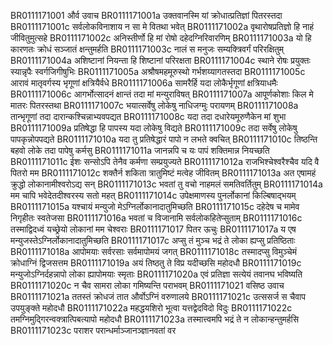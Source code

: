 BR0111171001    और्व उवाच
BR0111171001a	उक्तवानस्मि यां क्रोधात्प्रतिज्ञां पितरस्तदा
BR0111171001c	सर्वलोकविनाशाय न सा मे वितथा भवेत्
BR0111171002a	वृथारोषप्रतिज्ञो हि नाहं जीवितुमुत्सहे
BR0111171002c	अनिस्तीर्णो हि मां रोषो दहेदग्निरिवारणिम्
BR0111171003a	यो हि कारणतः क्रोधं सञ्जातं क्षन्तुमर्हति
BR0111171003c	नालं स मनुजः सम्यक्त्रिवर्गं परिरक्षितुम्
BR0111171004a	अशिष्टानां नियन्ता हि शिष्टानां परिरक्षता
BR0111171004c	स्थाने रोषः प्रयुक्तः स्यान्नृपैः स्वर्गजिगीषुभिः
BR0111171005a	अश्रौषमहमूरुस्थो गर्भशय्यागतस्तदा
BR0111171005c	आरावं मातृवर्गस्य भृगूणां क्षत्रियैर्वधे
BR0111171006a	सामरैर्हि यदा लोकैर्भृगूणां क्षत्रियाधमैः
BR0111171006c	आगर्भोत्सादनं क्षान्तं तदा मां मन्युराविषत्
BR0111171007a	आपूर्णकोशाः किल मे मातरः पितरस्तथा
BR0111171007c	भयात्सर्वेषु लोकेषु नाधिजग्मुः परायणम्
BR0111171008a	तान्भृगूणां तदा दारान्कश्चिन्नाभ्यवपद्यत
BR0111171008c	यदा तदा दधारेयमूरुणैकेन मां शुभा
BR0111171009a	प्रतिषेद्धा हि पापस्य यदा लोकेषु विद्यते
BR0111171009c	तदा सर्वेषु लोकेषु पापकृन्नोपपद्यते
BR0111171010a	यदा तु प्रतिषेद्धारं पापो न लभते क्वचित्
BR0111171010c	तिष्ठन्ति बहवो लोके तदा पापेषु कर्मसु
BR0111171011a	जानन्नपि च यः पापं शक्तिमान्न नियच्छति
BR0111171011c	ईशः सन्सोऽपि तेनैव कर्मणा सम्प्रयुज्यते
BR0111171012a	राजभिश्चेश्वरैश्चैव यदि वै पितरो मम
BR0111171012c	शक्तैर्न शकिता त्रातुमिष्टं मत्वेह जीवितम्
BR0111171013a	अत एषामहं क्रुद्धो लोकानामीश्वरोऽद्य सन्
BR0111171013c	भवतां तु वचो नाहमलं समतिवर्तितुम्
BR0111171014a	मम चापि भवेदेतदीश्वरस्य सतो महत्
BR0111171014c	उपेक्षमाणस्य पुनर्लोकानां किल्बिषाद्भयम्
BR0111171015a	यश्चायं मन्युजो मेऽग्निर्लोकानादातुमिच्छति
BR0111171015c	दहेदेष च मामेव निगृहीतः स्वतेजसा
BR0111171016a	भवतां च विजानामि सर्वलोकहितेप्सुताम्
BR0111171016c	तस्माद्विदध्वं यच्छ्रेयो लोकानां मम चेश्वराः
BR0111171017    पितर ऊचुः
BR0111171017a	य एष मन्युजस्तेऽग्निर्लोकानादातुमिच्छति
BR0111171017c	अप्सु तं मुञ्च भद्रं ते लोका ह्यप्सु प्रतिष्ठिताः
BR0111171018a	आपोमयाः सर्वरसाः सर्वमापोमयं जगत्
BR0111171018c	तस्मादप्सु विमुञ्चेमं क्रोधाग्निं द्विजसत्तम
BR0111171019a	अयं तिष्ठतु ते विप्र यदीच्छसि महोदधौ
BR0111171019c	मन्युजोऽग्निर्दहन्नापो लोका ह्यापोमयाः स्मृताः
BR0111171020a	एवं प्रतिज्ञा सत्येयं तवानघ भविष्यति
BR0111171020c	न चैव सामरा लोका गमिष्यन्ति पराभवम्
BR0111171021    वसिष्ठ उवाच
BR0111171021a	ततस्तं क्रोधजं तात और्वोऽग्निं वरुणालये
BR0111171021c	उत्ससर्ज स चैवाप उपयुङ्क्ते महोदधौ
BR0111171022a	महद्धयशिरो भूत्वा यत्तद्वेदविदो विदुः
BR0111171022c	तमग्निमुद्गिरन्वक्त्रात्पिबत्यापो महोदधौ
BR0111171023a	तस्मात्त्वमपि भद्रं ते न लोकान्हन्तुमर्हसि
BR0111171023c	पराशर परान्धर्माञ्जानञ्ज्ञानवतां वर
